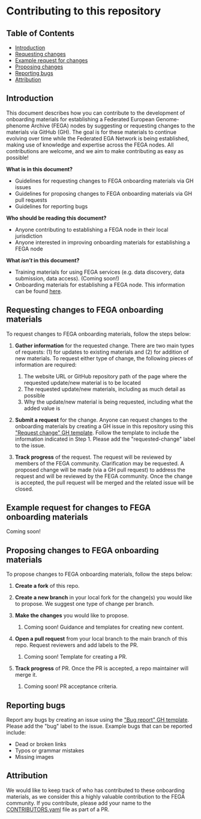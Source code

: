 # Contributing to this repository

## Table of Contents
- [Introduction](#introduction)
- [Requesting changes](#requesting-changes-to-fega-onboarding-materials)
- [Example request for changes](#example-request-for-changes-to-fega-onboarding-materials)
- [Proposing changes](#proposing-changes-to-fega-onboarding-materials)
- [Reporting bugs](#reporting-bugs)
- [Attribution](#attribution)

## Introduction

This document describes how you can contribute to the development of onboarding materials for establishing a Federated European Genome-phenome Archive (FEGA) nodes by suggesting or requesting changes to the materials via GitHub (GH). The goal is for these materials to continue evolving over time while the Federated EGA Network is being established, making use of knowledge and expertise across the FEGA nodes. All contributions are welcome, and we aim to make contributing as easy as possible!

**What is in this document?**
 - Guidelines for requesting changes to FEGA onboarding materials via GH issues
 - Guidelines for proposing changes to FEGA onboarding materials via GH pull requests
 - Guidelines for reporting bugs

**Who should be reading this document?**
 - Anyone contributing to establishing a FEGA node in their local jurisdiction
 - Anyone interested in improving onboarding materials for establishing a FEGA node

**What *isn't* in this document?**
- Training materials for using FEGA services (e.g. data discovery, data submission, data access). (Coming soon!)
- Onboarding materials for establishing a FEGA node. This information can be found [here](https://ega-archive.github.io/FEGA-onboarding/).

## Requesting changes to FEGA onboarding materials

To request changes to FEGA onboarding materials, follow the steps below:

1. **Gather information** for the requested change. There are two main types of requests: (1) for updates to existing materials and (2) for addition of new materials. To request either type of change, the following pieces of information are required:

    1. The website URL or GitHub repository path of the page where the requested update/new material is to be located
    1. The requested update/new materials, including as much detail as possible
    1. Why the update/new material is being requested, including what the added value is
        
1. **Submit a request** for the change. Anyone can request changes to the onboarding materials by creating a GH issue in this repository using this ["Request change" GH template](https://github.com/EGA-archive/FEGA-onboarding/issues/new/choose). Follow the template to include the information indicated in Step 1. Please add the "requested-change" label to the issue.

1. **Track progress** of the request. The request will be reviewed by members of the FEGA community. Clarification may be requested. A proposed change will be made (via a GH pull request) to address the request and will be reviewed by the FEGA community. Once the change is accepted, the pull request will be merged and the related issue will be closed.

## Example request for changes to FEGA onboarding materials

Coming soon!

## Proposing changes to FEGA onboarding materials

To propose changes to FEGA onboarding materials, follow the steps below:

1. **Create a fork** of this repo.

1. **Create a new branch** in your local fork for the change(s) you would like to propose. We suggest one type of change per branch.

1. **Make the changes** you would like to propose.
    1. Coming soon! Guidance and templates for creating new content.

1. **Open a pull request** from your local branch to the main branch of this repo. Request reviewers and add labels to the PR.
    1. Coming soon! Template for creating a PR.

1. **Track progress** of PR. Once the PR is accepted, a repo maintainer will merge it.
    1. Coming soon! PR acceptance criteria.

## Reporting bugs

Report any bugs by creating an issue using the ["Bug report" GH template](https://github.com/EGA-archive/FEGA-onboarding/issues/new/choose). Please add the "bug" label to the issue. Example bugs that can be reported include:

- Dead or broken links
- Typos or grammar mistakes
- Missing images

## Attribution

We would like to keep track of who has contributed to these onboarding materials, as we consider this a highly valuable contribution to the FEGA community. If you contribute, please add your name to the [CONTRIBUTORS.yaml](CONTRIBUTORS.yaml) file as part of a PR.

